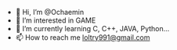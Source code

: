 - 👋 Hi, I’m @Ochaemin
- 👀 I’m interested in GAME
- 🌱 I’m currently learning C, C++, JAVA, Python...
- 📫 How to reach me loltry991@gmail.com

<!---
Ochaemin/Ochaemin is a ✨ special ✨ repository because its `README.md` (this file) appears on your GitHub profile.
You can click the Preview link to take a look at your changes.
--->
